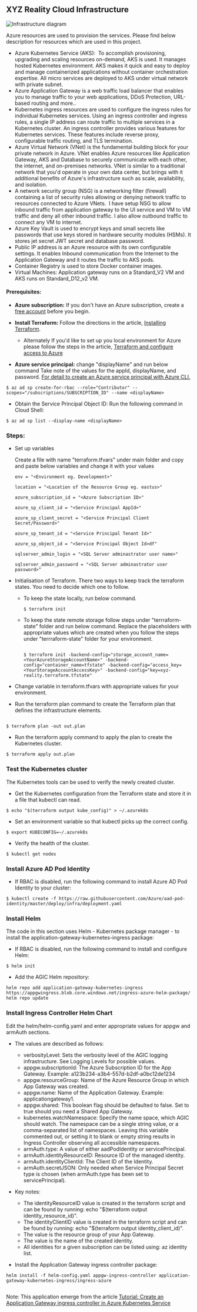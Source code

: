 ## XYZ Reality Cloud Infrastructure  

![Infrastructure diagram](images/xyz-reality-infra.png)

Azure resources are used to provision the services. Please find below description for resources which are used in this project.

* Azure Kubernetes Service (AKS):  To accomplish provisioning, upgrading and scaling resources on-demand,  AKS is used. It manages hosted Kubernetes environment. AKS makes it quick and easy to deploy and manage containerized applications without container orchestration expertise. All micro services are deployed to AKS under virtual network with private subnet. 
* Azure Application Gateway is a web traffic load balancer that enables you to manage traffic to your web applications, DDoS Protection, URL-based routing and more..
* Kubernetes ingress resources are used to configure the ingress rules for individual Kubernetes services. Using an ingress controller and ingress rules, a single IP address can route traffic to multiple services in a Kubernetes cluster. An ingress controller provides various features for Kubernetes services. These features include reverse proxy, configurable traffic routing, and TLS termination.
* Azure Virtual Network (VNet) is the fundamental building block for your private network in Azure. VNet enables Azure resources like Application Gateway, AKS and Database to securely communicate with each other, the internet, and on-premises networks. VNet is similar to a traditional network that you'd operate in your own data center, but brings with it additional benefits of Azure's infrastructure such as scale, availability, and isolation.
* A network security group (NSG) is a networking filter (firewall) containing a list of security rules allowing or denying network traffic to resources connected to Azure VNets.  I have setup NSG to allow inbound traffic from application gateway to the UI service and VM to VM traffic and deny all other inbound traffic. I also allow  outbound traffic to connect any VM to internet.
* Azure Key Vault is used to encrypt keys and small secrets like passwords that use keys stored in hardware security modules (HSMs). It stores jet secret JWT secret and database password.
* Public IP address is an Azure resource with its own configurable settings. It enables Inbound communication from the Internet to the Application Gateway and it routes the traffic to AKS pods.
* Container Registry is used to store Docker container images.
* Virtual Machines: Application gateway runs on a Standard_V2 VM and  AKS runs on Standard_D12_v2 VM. 

#### Prerequisites:

* **Azure subscription:** If you don't have an Azure subscription, create a [free account](https://azure.microsoft.com/free/?ref=microsoft.com&utm_source=microsoft.com&utm_medium=docs&utm_campaign=visualstudio) before you begin.

* **Install Terraform:** Follow the directions in the article, [Installing Terraform](https://learn.hashicorp.com/terraform/azure/install_az).
     * Alternately If you'd like to set up you local environment for Azure please follow the steps in the article, [Terraform and configure access to Azure](https://docs.microsoft.com/en-us/azure/terraform/terraform-install-configure)

* **Azure service principal:** change "displayName" and run below command   Take note of the values for the appId, displayName, and password.
[For detail to create an Azure service principal with Azure CLI.](https://docs.microsoft.com/en-us/cli/azure/create-an-azure-service-principal-azure-cli?view=azure-cli-latest)

```
$ az ad sp create-for-rbac --role="Contributor" --scopes="/subscriptions/SUBSCRIPTION_ID" --name <displayName>

```

* Obtain the Service Principal Object ID: Run the following command in Cloud Shell:

```
$ az ad sp list --display-name <displayName>

```

### Steps:
* Set up variables
 
  Create a file with name "terraform.tfvars" under main folder and copy and paste below variables and change it with your values
  ```
  env = "<Environment eg. Development>"

  location = "<Location of the Resource Group eg. eastus>"

  azure_subscription_id = "<Azure Subscription ID>"

  azure_sp_client_id = "<Service Principal AppId>"

  azure_sp_client_secret = "<Service Principal Client Secret/Password>"

  azure_sp_tenant_id = "<Service Principal Tenant Id>"

  azure_sp_object_id = "<Service Principal Object Id>df"

  sqlserver_admin_login = "<SQL Server adminastrator user name>"

  sqlserver_admin_password = "<SQL Server adminastrator user password>"

  ```

* Initialisation of Terraform. There two ways to keep track the terraform states. You need to decide which one to follow.

  * To keep the state locally, run below command.

    ```
    $ terraform init
    ```
  * To keep the state remote storage follow steps under "terrraform-state" folder and run below command. Replace the placeholders with appropriate values which are created when you follow the steps under "terrraform-state" folder  for your environment.

    ```

    $ terraform init -backend-config="storage_account_name=<YourAzureStorageAccountName>" -backend-config="container_name=tfstate" -backend-config="access_key=<YourStorageAccountAccessKey>" -backend-config="key=xyz-reality.terraform.tfstate"

    ```

* Change variable in terraform.tfvars with appropriate values for your environment.

* Run the terraform plan command to create the Terraform plan that defines the infrastructure elements.

```

$ terraform plan -out out.plan

```

* Run the terraform apply command to apply the plan to create the Kubernetes cluster.

```
$ terraform apply out.plan

```
### Test the Kubernetes cluster

The Kubernetes tools can be used to verify the newly created cluster.

* Get the Kubernetes configuration from the Terraform state and store it in a file that kubectl can read.
```
$ echo "$(terraform output kube_config)" > ~/.azurek8s

```
* Set an environment variable so that kubectl picks up the correct config.

```
$ export KUBECONFIG=~/.azurek8s
```

* Verify the health of the cluster.

```
$ kubectl get nodes
```

### Install Azure AD Pod Identity

* If RBAC is disabled, run the following command to install Azure AD Pod Identity to your cluster:

```
$ kubectl create -f https://raw.githubusercontent.com/Azure/aad-pod-identity/master/deploy/infra/deployment.yaml

```


### Install Helm

The code in this section uses Helm - Kubernetes package manager - to install the application-gateway-kubernetes-ingress package:

* If RBAC is disabled, run the following command to install and configure Helm:

```
$ helm init

```

* Add the AGIC Helm repository:

```
helm repo add application-gateway-kubernetes-ingress https://appgwingress.blob.core.windows.net/ingress-azure-helm-package/
helm repo update

```

### Install Ingress Controller Helm Chart

Edit the helm/helm-config.yaml and enter appropriate values for appgw and armAuth sections.

* The values are described as follows:

  * verbosityLevel: Sets the verbosity level of the AGIC logging infrastructure. See Logging Levels for possible values.
  * appgw.subscriptionId: The Azure Subscription ID for the App Gateway. Example: a123b234-a3b4-557d-b2df-a0bc12de1234
  * appgw.resourceGroup: Name of the Azure Resource Group in which App Gateway was created.
  * appgw.name: Name of the Application Gateway. Example: applicationgateway1.
  * appgw.shared: This boolean flag should be defaulted to false. Set to true should you need a Shared App Gateway.
  * kubernetes.watchNamespace: Specify the name space, which AGIC should watch. The namespace can be a single string value, or a comma-separated list of namespaces. Leaving this variable commented out, or setting it to blank or empty string results in Ingress Controller observing all accessible namespaces.
  * armAuth.type: A value of either aadPodIdentity or servicePrincipal.
  * armAuth.identityResourceID: Resource ID of the managed identity.
  * armAuth.identityClientId: The Client ID of the Identity.
  * armAuth.secretJSON: Only needed when Service Principal Secret type is chosen (when armAuth.type has been set to servicePrincipal).

* Key notes:

  * The identityResourceID value is created in the terraform script and can be found by running: echo "$(terraform output identity_resource_id)".
  * The identityClientID value is created in the terraform script and can be found by running: echo "$(terraform output identity_client_id)".
  * The <resource-group> value is the resource group of your App Gateway.
  * The <identity-name> value is the name of the created identity.
  * All identities for a given subscription can be listed using: az identity list.


* Install the Application Gateway ingress controller package:
```
helm install -f helm-config.yaml appgw-ingress-controller application-gateway-kubernetes-ingress/ingress-azure


```

Note: This application emerge from the article [Tutorial: Create an Application Gateway ingress controller in Azure Kubernetes Service](https://docs.microsoft.com/en-us/azure/terraform/terraform-create-k8s-cluster-with-aks-applicationgateway-ingress)
